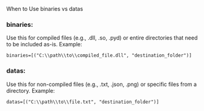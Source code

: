 When to Use binaries vs datas

### binaries:

Use this for compiled files (e.g., .dll, .so, .pyd) or entire directories that need to be included as-is.
Example:

```
binaries=[("C:\\path\\to\\compiled_file.dll", "destination_folder")]
```

### datas:

Use this for non-compiled files (e.g., .txt, .json, .png) or specific files from a directory.
Example:

```
datas=[("C:\\path\\to\\file.txt", "destination_folder")]
```
